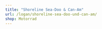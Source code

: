 ```yaml
---
title: "Shoreline Sea-Doo & Can-Am"
url: /logan/shoreline-sea-doo-und-can-am/
shop: Motorrad
---
```

